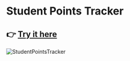 # Student Points Tracker
## 👉 [Try it here](https://jfox16.github.io/student-points-tracker/)
![StudentPointsTracker](https://github.com/user-attachments/assets/9cea7a15-67eb-4f3b-8431-37fb2ba400d4)

